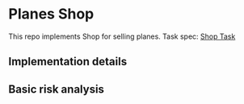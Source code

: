 # Planes Shop
This repo implements Shop for selling planes.
Task spec: [Shop Task](https://gist.github.com/ybilopolov/54181ade63465a99770144876e43f4a4)

## Implementation details

## Basic risk analysis

